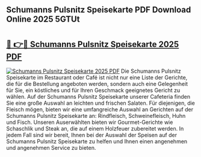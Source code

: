 ## Schumanns Pulsnitz Speisekarte PDF Download Online 2025 5GTUt

# <h2><a href="http://gc8mhb.nevu.top/?p=Schumanns+Pulsnitz+Speisekarte">🔗 👉🔴 Schumanns Pulsnitz Speisekarte 2025 PDF</a></h2>

[![Schumanns Pulsnitz Speisekarte 2025 PDF](https://i.imgur.com/dBaPXMq.png)](http://gc8mhb.nevu.top/?p=Schumanns+Pulsnitz+Speisekarte)
Die Schumanns Pulsnitz Speisekarte im Restaurant oder Café ist nicht nur eine Liste der Gerichte, die für die Bestellung angeboten werden, sondern auch eine Gelegenheit für Sie, ein köstliches und für Ihren Geschmack geeignetes Gericht zu wählen. Auf der Schumanns Pulsnitz Speisekarte unserer Cafeteria finden Sie eine große Auswahl an leichten und frischen Salaten. Für diejenigen, die Fleisch mögen, bieten wir eine umfangreiche Auswahl an Gerichten auf der Schumanns Pulsnitz Speisekarte an: Rindfleisch, Schweinefleisch, Huhn und Fisch. Unseren Auserwählten bieten wir Gourmet-Gerichte wie Schaschlik und Steak an, die auf einem Holzfeuer zubereitet werden. In jedem Fall sind wir bereit, Ihnen bei der Auswahl der Speisen auf der Schumanns Pulsnitz Speisekarte zu helfen und Ihnen einen angenehmen und angenehmen Service zu bieten.
